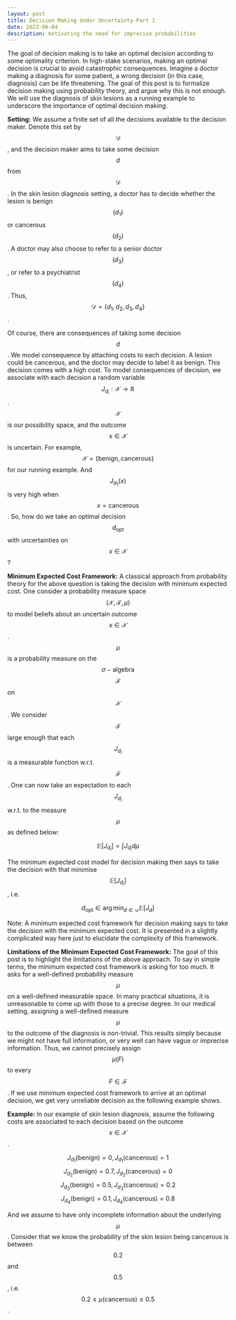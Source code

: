 ```yaml
---
layout: post
title: Decision Making Under Uncertainty-Part 1
date: 2022-06-04
description: motivating the need for imprecise probabilities
---
```

The goal of decision making is to take an optimal decision according to some optimality criterion. In high-stake scenarios, making an optimal decision is crucial to avoid catastrophic consequences. Imagine a doctor making a diagnosis for some patient, a wrong decision (in this case, diagnosis) can be life threatening. The goal of this post is to formalize decision making using probability theory, and argue why this is not enough. We will use the diagnosis of skin lesions as a running example to underscore the importance of optimal decision making.

**Setting:** We assume a finite set of all the decisions available to the decision maker. Denote this set by $$\mathcal{D}$$, and the decision maker aims to take some decision $$d$$ from $$\mathcal{D}$$. In the skin lesion diagnosis setting, a doctor has to decide whether the lesion is benign $$(d_{1})$$ or cancerous $$(d_{2})$$. A doctor may also choose to refer to a senior doctor $$(d_{3})$$, or refer to a psychiatrist $$(d_{4})$$. Thus, $$\mathcal{D} = \{d_{1}, d_{2}, d_{3}, d_{4}\}$$. 

Of course, there are consequences of taking some decision $$d$$. We model consequence by attaching costs to each decision. A lesion could be cancerous, and the doctor may decide to label it as benign. This decision comes with a high cost. To model consequences of decision, we associate with each decision a random variable $$J_{d_{i}}: \mathcal{X} \rightarrow \mathbb{R}$$. $$\mathcal{X}$$ is our possibility space, and the outcome $$x \in \mathcal{X}$$ is uncertain. For example, $$\mathcal{X} = \{\text{benign}, \text{cancerous}\}$$ for our running example. And $$J_{d_{1}}(x)$$ is very high when $$x = \text{cancerous}$$. So, how do we take an optimal decision $$d_{\text{opt}}$$ with uncertainties on $$x \in \mathcal{X}$$?

**Minimum Expected Cost Framework:** A classical approach from probability theory for the above question is taking the decision with minimum expected cost. One consider a probability measure space $$(\mathcal{X}, \mathcal{F}, \mu)$$ to model beliefs about an uncertain outcome $$x \in \mathcal{X}$$. $$\mu$$ is a probability measure on the $$\sigma-\text{algebra}$$  $$\mathcal{F}$$ on $$\mathcal{X}$$. We consider $$\mathcal{F}$$ large enough that each $$J_{d_{i}}$$ is a measurable function w.r.t. $$\mathcal{F}$$. One can now take an expectation to each $$J_{d_{i}}$$ w.r.t. to the measure $$\mu$$ as defined below:

$$
	\mathbb{E}[J_{d_{i}}] = \int J_{d_{i}} d\mu
$$ 

The minimum expected cost model for decision making then says to take the decision with that minimise $$\mathbb{E}[J_{d_{i}}]$$, i.e.

$$
	d_{\text{opt}} \in \arg \min_{d \in \mathcal{D}}\mathbb{E}[J_{d}]
$$

Note: A minimum expected cost framework for decision making says to take the decision with the minimum expected cost. It is presented in a slightly complicated way here just to elucidate the complexity of this framework.  

**Limitations of the Minimum Expected Cost Framework:** The goal of this post is to highlight the limitations of the above approach. To say in simple terms, the minimum expected cost framework is asking for too much. It asks for a well-defined probability measure $$\mu$$ on a well-defined measurable space. In many practical situations, it is unreasonable to come up with those to a precise degree. In our medical setting, assigning a well-defined measure $$\mu$$ to the outcome of the diagnosis is non-trivial. This results simply because we might not have full information, or very well can have vague or imprecise information. Thus, we cannot precisely assign $$\mu(F)$$ to every $$F \in \mathcal{F}$$. If we use minimum expected cost framework to arrive at an optimal decision, we get very unreliable decision as the following example shows.

**Example:** In our example of skin lesion diagnosis, assume the following costs are associated to each decision based on the outcome $$x \in \mathcal{X}$$.

$$J_{d_{1}}(\text{benign}) = 0, J_{d_{1}}(\text{cancerous}) = 1$$
$$J_{d_{2}}(\text{benign}) = 0.7, J_{d_{2}}(\text{cancerous}) = 0$$
$$J_{d_{3}}(\text{benign}) = 0.5, J_{d_{3}}(\text{cancerous}) = 0.2$$
$$J_{d_{4}}(\text{benign}) = 0.1, J_{d_{4}}(\text{cancerous}) = 0.8$$

And we assume to have only incomplete information about the underlying $$\mu$$. Consider that we know the probability of the skin lesion being cancerous is between $$0.2$$ and $$0.5$$, i.e. $$0.2 \leq \mu(\text{cancerous}) \leq 0.5$$. 

